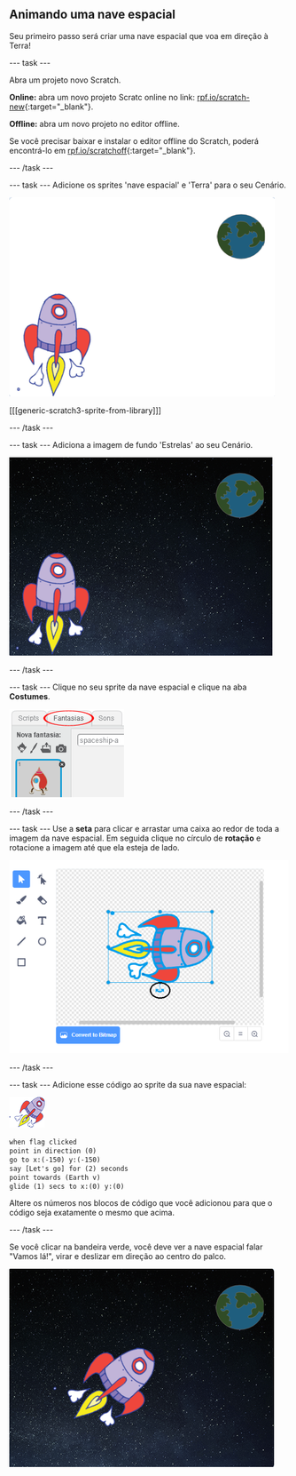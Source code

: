 ## Animando uma nave espacial

Seu primeiro passo será criar uma nave espacial que voa em direção à Terra!

\--- task \---

Abra um projeto novo Scratch.

**Online:** abra um novo projeto Scratc online no link: [rpf.io/scratch-new](http://rpf.io/scratchon){:target="_blank"}.

**Offline:** abra um novo projeto no editor offline.

Se você precisar baixar e instalar o editor offline do Scratch, poderá encontrá-lo em [rpf.io/scratchoff](http://rpf.io/scratchoff){:target="_blank"}.

\--- /task \---

\--- task \--- Adicione os sprites 'nave espacial' e 'Terra' para o seu Cenário.

![Spaceship and Earth sprites](images/space-sprites.png)

[[[generic-scratch3-sprite-from-library]]]

\--- /task \---

\--- task \--- Adiciona a imagem de fundo 'Estrelas' ao seu Cenário.

![A space backdrop](images/space-backdrop.png)

\--- /task \---

\--- task \--- Clique no seu sprite da nave espacial e clique na aba **Costumes**.

![Sprite costume](images/space-costume.png)

\--- /task \---

\--- task \--- Use a **seta** para clicar e arrastar uma caixa ao redor de toda a imagem da nave espacial. Em seguida clique no círculo de **rotação** e rotacione a imagem até que ela esteja de lado.

![Rotating a costume](images/space-rotate.png)

\--- /task \---

\--- task \--- Adicione esse código ao sprite da sua nave espacial:

![Sprite da nave espacial](images/sprite-spaceship.png)

```blocks3
when flag clicked
point in direction (0)
go to x:(-150) y:(-150)
say [Let's go] for (2) seconds
point towards (Earth v)
glide (1) secs to x:(0) y:(0)
```

Altere os números nos blocos de código que você adicionou para que o código seja exatamente o mesmo que acima.

\--- /task \---

Se você clicar na bandeira verde, você deve ver a nave espacial falar "Vamos lá!", virar e deslizar em direção ao centro do palco.

![Testing a spaceship animation](images/space-animate-stage.png)